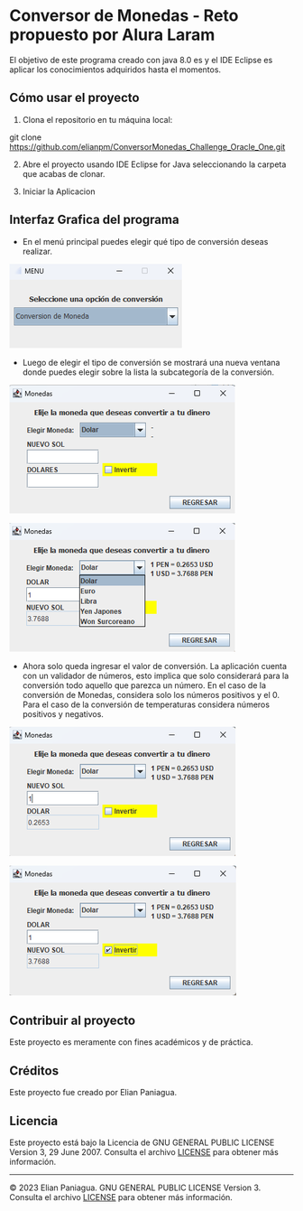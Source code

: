 # Conversor de Monedas - Reto propuesto por Alura Laram

El objetivo de este programa creado con java 8.0 es y el IDE Eclipse es aplicar los conocimientos adquiridos hasta el momentos.

## Cómo usar el proyecto

1. Clona el repositorio en tu máquina local:

git clone https://github.com/elianpm/ConversorMonedas_Challenge_Oracle_One.git

2. Abre el proyecto usando IDE Eclipse for Java seleccionando la carpeta que acabas de clonar.

3. Iniciar la Aplicacion

## Interfaz Grafica del programa

- En el menú principal puedes elegir qué tipo de conversión deseas realizar.

![Menu Principal](./images/1_MenuPrincipal.png)

- Luego de elegir el tipo de conversión se mostrará una nueva ventana donde puedes elegir sobre la lista la subcategoría de la conversión.

![Menu Monedas](./images/2_VentanaMonedas.png)

![Lista de monedas](./images/3_ListaMonedas.png)

- Ahora solo queda ingresar el valor de conversión. La aplicación cuenta con un validador de números, esto implica que solo considerará para la conversión todo aquello que parezca un número. En el caso de la conversión de Monedas, considera solo los números positivos y el 0. Para el caso de la conversión de temperaturas considera números positivos y negativos.

![Ingresar Moneda](./images/4_IngresarMoneda.png)

![Invertir Conversion](./images/5_InvertirConversion.png)

## Contribuir al proyecto

Este proyecto es meramente con fines académicos y de práctica.

## Créditos

Este proyecto fue creado por Elian Paniagua.

## Licencia

Este proyecto está bajo la Licencia de GNU GENERAL PUBLIC LICENSE Version 3, 29 June 2007. Consulta el archivo [LICENSE](LICENSE) para obtener más información.

---

© 2023 Elian Paniagua. GNU GENERAL PUBLIC LICENSE Version 3. Consulta el archivo [LICENSE](LICENSE) para obtener más información.
